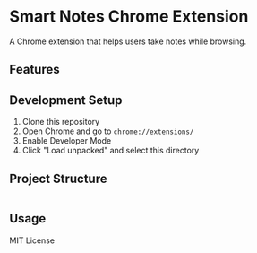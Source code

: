 # Smart Notes Chrome Extension

A Chrome extension that helps users take notes while browsing.

## Features


## Development Setup

1. Clone this repository
2. Open Chrome and go to `chrome://extensions/`
3. Enable Developer Mode
4. Click "Load unpacked" and select this directory

## Project Structure

```

```

## Usage

MIT License
